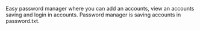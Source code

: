 Easy password manager where you can add an accounts, view an accounts saving and login in accounts. Password manager is saving accounts in password.txt. 
